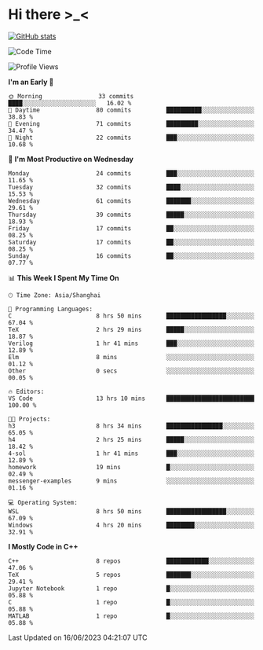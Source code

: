 # Hi there \>_<

[![GitHub stats](https://github-readme-stats.vercel.app/api?username=ARessegetesStery&show_icons=true&theme=transparent)](https://github.com/anuraghazra/github-readme-stats)

<!--START_SECTION:waka-->
![Code Time](http://img.shields.io/badge/Code%20Time-148%20hrs%2014%20mins-blue)

![Profile Views](http://img.shields.io/badge/Profile%20Views-0-blue)

**I'm an Early 🐤** 

```text
🌞 Morning                33 commits          ████░░░░░░░░░░░░░░░░░░░░░   16.02 % 
🌆 Daytime                80 commits          ██████████░░░░░░░░░░░░░░░   38.83 % 
🌃 Evening                71 commits          █████████░░░░░░░░░░░░░░░░   34.47 % 
🌙 Night                  22 commits          ███░░░░░░░░░░░░░░░░░░░░░░   10.68 % 
```
📅 **I'm Most Productive on Wednesday** 

```text
Monday                   24 commits          ███░░░░░░░░░░░░░░░░░░░░░░   11.65 % 
Tuesday                  32 commits          ████░░░░░░░░░░░░░░░░░░░░░   15.53 % 
Wednesday                61 commits          ███████░░░░░░░░░░░░░░░░░░   29.61 % 
Thursday                 39 commits          █████░░░░░░░░░░░░░░░░░░░░   18.93 % 
Friday                   17 commits          ██░░░░░░░░░░░░░░░░░░░░░░░   08.25 % 
Saturday                 17 commits          ██░░░░░░░░░░░░░░░░░░░░░░░   08.25 % 
Sunday                   16 commits          ██░░░░░░░░░░░░░░░░░░░░░░░   07.77 % 
```


📊 **This Week I Spent My Time On** 

```text
🕑︎ Time Zone: Asia/Shanghai

💬 Programming Languages: 
C                        8 hrs 50 mins       █████████████████░░░░░░░░   67.04 % 
TeX                      2 hrs 29 mins       █████░░░░░░░░░░░░░░░░░░░░   18.87 % 
Verilog                  1 hr 41 mins        ███░░░░░░░░░░░░░░░░░░░░░░   12.89 % 
Elm                      8 mins              ░░░░░░░░░░░░░░░░░░░░░░░░░   01.12 % 
Other                    0 secs              ░░░░░░░░░░░░░░░░░░░░░░░░░   00.05 % 

🔥 Editors: 
VS Code                  13 hrs 10 mins      █████████████████████████   100.00 % 

🐱‍💻 Projects: 
h3                       8 hrs 34 mins       ████████████████░░░░░░░░░   65.05 % 
h4                       2 hrs 25 mins       █████░░░░░░░░░░░░░░░░░░░░   18.42 % 
4-sol                    1 hr 41 mins        ███░░░░░░░░░░░░░░░░░░░░░░   12.89 % 
homework                 19 mins             █░░░░░░░░░░░░░░░░░░░░░░░░   02.49 % 
messenger-examples       9 mins              ░░░░░░░░░░░░░░░░░░░░░░░░░   01.16 % 

💻 Operating System: 
WSL                      8 hrs 50 mins       █████████████████░░░░░░░░   67.09 % 
Windows                  4 hrs 20 mins       ████████░░░░░░░░░░░░░░░░░   32.91 % 
```

**I Mostly Code in C++** 

```text
C++                      8 repos             ████████████░░░░░░░░░░░░░   47.06 % 
TeX                      5 repos             ███████░░░░░░░░░░░░░░░░░░   29.41 % 
Jupyter Notebook         1 repo              █░░░░░░░░░░░░░░░░░░░░░░░░   05.88 % 
C                        1 repo              █░░░░░░░░░░░░░░░░░░░░░░░░   05.88 % 
MATLAB                   1 repo              █░░░░░░░░░░░░░░░░░░░░░░░░   05.88 % 
```




 Last Updated on 16/06/2023 04:21:07 UTC
<!--END_SECTION:waka-->
